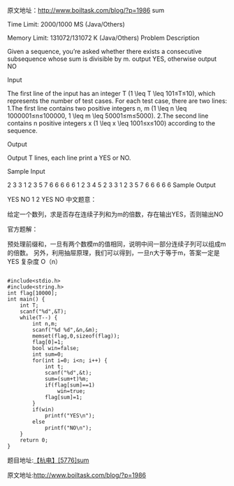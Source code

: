 原文地址：http://www.boiltask.com/blog/?p=1986
sum

Time Limit: 2000/1000 MS (Java/Others)

Memory Limit: 131072/131072 K (Java/Others)
Problem Description

Given a sequence, you’re asked whether there exists a consecutive subsequence whose sum is divisible by m. output YES, otherwise output NO

Input

The first line of the input has an integer T (1 \leq T \leq 101≤T≤10), which represents the number of test cases. For each test case, there are two lines: 1.The first line contains two positive integers n, m (1 \leq n \leq 1000001≤n≤100000, 1 \leq m \leq 50001≤m≤5000). 2.The second line contains n positive integers x (1 \leq x \leq 1001≤x≤100) according to the sequence.

Output

Output T lines, each line print a YES or NO.

Sample Input


2
3 3
1 2 3
5 7
6 6 6 6 6
1
2
3
4
5
2
3 3
1 2 3
5 7
6 6 6 6 6
Sample Output


YES
NO
1
2
YES
NO
中文题意：

给定一个数列，求是否存在连续子列和为m的倍数，存在输出YES，否则输出NO

官方题解：

预处理前缀和，一旦有两个数模m的值相同，说明中间一部分连续子列可以组成m的倍数。 另外，利用抽屉原理，我们可以得到，一旦n大于等于m，答案一定是YES 复杂度 O（n）



```

#include<stdio.h>
#include<string.h>
int flag[10000];
int main() {
    int T;
    scanf("%d",&T);
    while(T--) {
        int n,m;
        scanf("%d %d",&n,&m);
        memset(flag,0,sizeof(flag));
        flag[0]=1;
        bool win=false;
        int sum=0;
        for(int i=0; i<n; i++) {
            int t;
            scanf("%d",&t);
            sum=(sum+t)%m;
            if(flag[sum]==1)
                win=true;
            flag[sum]=1;
        }
        if(win)
            printf("YES\n");
        else
            printf("NO\n");
    }
    return 0;
}
```

题目地址:[【杭电】[5776]sum](http://acm.hdu.edu.cn/showproblem.php?pid=5776)

原文地址:http://www.boiltask.com/blog/?p=1986